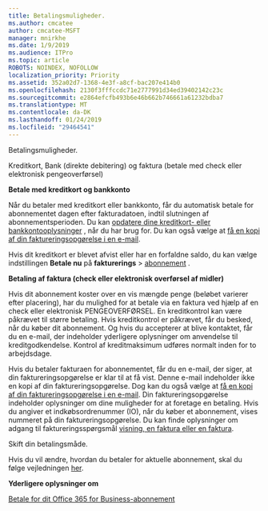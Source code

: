 ```yaml
---
title: Betalingsmuligheder.
ms.author: cmcatee
author: cmcatee-MSFT
manager: mnirkhe
ms.date: 1/9/2019
ms.audience: ITPro
ms.topic: article
ROBOTS: NOINDEX, NOFOLLOW
localization_priority: Priority
ms.assetid: 352a02d7-1368-4e3f-a8cf-bac207e414b0
ms.openlocfilehash: 2130f3fffccdc71e2777991d34ed39402142c23c
ms.sourcegitcommit: e2864efcfb493b6e46b662b746661a61232bdba7
ms.translationtype: MT
ms.contentlocale: da-DK
ms.lasthandoff: 01/24/2019
ms.locfileid: "29464541"
---
```

 Betalingsmuligheder.
  
Kreditkort, Bank (direkte debitering) og faktura (betale med check eller elektronisk pengeoverførsel)
  
 **Betale med kreditkort og bankkonto**
  
Når du betaler med kreditkort eller bankkonto, får du automatisk betale for abonnementet dagen efter fakturadatoen, indtil slutningen af abonnementsperioden. Du kan [opdatere dine kreditkort- eller bankkontooplysninger](https://docs.microsoft.com/en-us/office365/admin/subscriptions-and-billing/add-update-or-remove-credit-card-or-bank-account?view=o365-worldwide) , når du har brug for. Du kan også vælge at [få en kopi af din faktureringsopgørelse i en e-mail](https://docs.microsoft.com/en-us/office365/admin/subscriptions-and-billing/pay-for-your-subscription?view=o365-worldwide#receive-a-copy-of-your-billing-statement-in-email).
  
Hvis dit kreditkort er blevet afvist eller har en forfaldne saldo, du kan vælge indstillingen **Betale nu** på **fakturerings** \> [abonnement](https://portal.office.com/adminportal/home#/subscriptions) . 
  
 **Betaling af faktura (check eller elektronisk overførsel af midler)**
  
Hvis dit abonnement koster over en vis mængde penge (beløbet varierer efter placering), har du mulighed for at betale via en faktura ved hjælp af en check eller elektronisk PENGEOVERFØRSEL. En kreditkontrol kan være påkrævet til større betaling. Hvis kreditkontrol er påkrævet, får du besked, når du køber dit abonnement. Og hvis du accepterer at blive kontaktet, får du en e-mail, der indeholder yderligere oplysninger om anvendelse til kreditgodkendelse. Kontrol af kreditmaksimum udføres normalt inden for to arbejdsdage.
  
Hvis du betaler fakturaen for abonnementet, får du en e-mail, der siger, at din faktureringsopgørelse er klar til at få vist. Denne e-mail indeholder ikke en kopi af din faktureringsopgørelse. Dog kan du også vælge at [få en kopi af din faktureringsopgørelse i en e-mail](https://docs.microsoft.com/en-us/office365/admin/subscriptions-and-billing/pay-for-your-subscription?view=o365-worldwide#receive-a-copy-of-your-billing-statement-in-email). Din faktureringsopgørelse indeholder oplysninger om dine muligheder for at foretage en betaling. Hvis du angiver et indkøbsordrenummer (IO), når du køber et abonnement, vises nummeret på din faktureringsopgørelse. Du kan finde oplysninger om adgang til faktureringsspørgsmål [visning, en faktura eller en faktura](https://docs.microsoft.com/en-us/office365/admin/subscriptions-and-billing/view-your-bill-or-invoice?view=o365-worldwide).
  
 Skift din betalingsmåde.
  
Hvis du vil ændre, hvordan du betaler for aktuelle abonnement, skal du følge vejledningen [her](https://docs.microsoft.com/en-us/office365/admin/subscriptions-and-billing/change-payment-method?view=o365-worldwide).
  
 **Yderligere oplysninger om**
  
[Betale for dit Office 365 for Business-abonnement](https://docs.microsoft.com/en-us/office365/admin/subscriptions-and-billing/pay-for-your-subscription?view=o365-worldwide)
  

